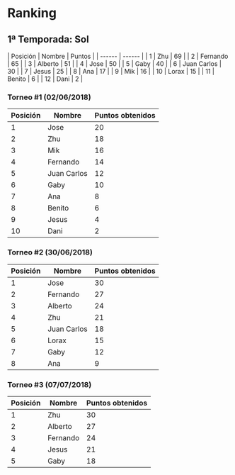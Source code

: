 # Ranking

## 1ª Temporada: Sol

| Posición | Nombre | Puntos |
| ------ | ------ |
| 1 | Zhu | 69 |
| 2 | Fernando | 65 |
| 3 | Alberto | 51 |
| 4 | Jose | 50 |
| 5 | Gaby | 40 |
| 6 | Juan Carlos | 30 |
| 7 | Jesus | 25 |
| 8 | Ana | 17 |
| 9 | Mik | 16 |
| 10 | Lorax | 15 |
| 11 | Benito | 6 |
| 12 | Dani | 2 |

### Torneo #1 (02/06/2018)

| Posición | Nombre | Puntos obtenidos |
| -------- | ------ | ---------------- |
| 1 | Jose | 20 |
| 2 | Zhu | 18 |
| 3 | Mik | 16 |
| 4 | Fernando | 14 |
| 5 | Juan Carlos | 12 |
| 6 | Gaby | 10 |
| 7 | Ana | 8 |
| 8 | Benito | 6 |
| 9 | Jesus | 4 |
| 10 | Dani | 2 |


### Torneo #2 (30/06/2018)

| Posición | Nombre | Puntos obtenidos |
| -------- | ------ | ---------------- |
| 1 | Jose | 30 |
| 2 | Fernando | 27 |
| 3 | Alberto | 24 |
| 4 | Zhu | 21 |
| 5 | Juan Carlos | 18 |
| 6 | Lorax | 15 |
| 7 | Gaby | 12 |
| 8 | Ana | 9 |


### Torneo #3 (07/07/2018)

| Posición | Nombre | Puntos obtenidos |
| -------- | ------ | ---------------- |
| 1 | Zhu | 30 |
| 2 | Alberto | 27 |
| 3 | Fernando | 24 |
| 4 | Jesus | 21 |
| 5 | Gaby | 18 |
